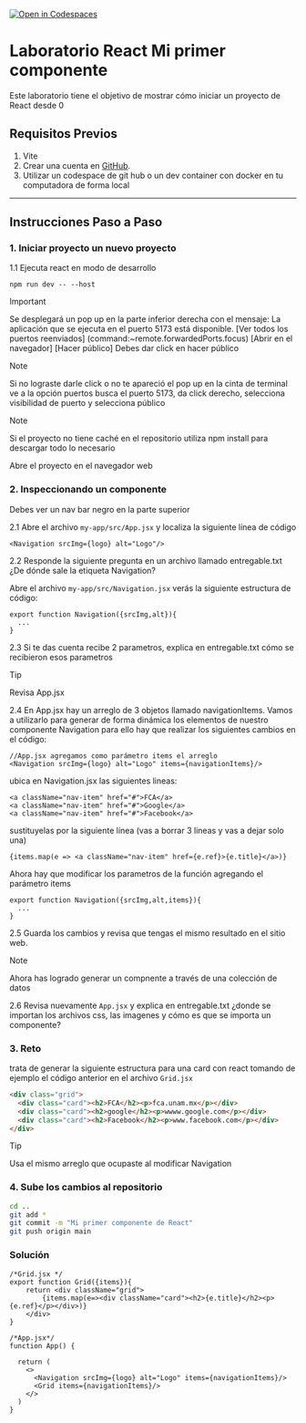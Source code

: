 [![Open in Codespaces](https://classroom.github.com/assets/launch-codespace-2972f46106e565e64193e422d61a12cf1da4916b45550586e14ef0a7c637dd04.svg)](https://classroom.github.com/open-in-codespaces?assignment_repo_id=19261413)
# Laboratorio React Mi primer componente

Este laboratorio tiene el objetivo de mostrar cómo iniciar un proyecto de React desde 0

## Requisitos Previos

1. Vite
2. Crear una cuenta en [GitHub](https://github.com/).
3. Utilizar un codespace de git hub o un dev container con docker en tu computadora de forma local

---

## Instrucciones Paso a Paso

### 1. Iniciar proyecto un nuevo proyecto

1.1 Ejecuta react en modo de desarrollo

```
npm run dev -- --host
```

> [!IMPORTANT]
> Se desplegará un pop up en la parte inferior derecha con el mensaje: La aplicación que se ejecuta en el puerto 5173 está disponible. 
> [Ver todos los puertos reenviados] (command:~remote.forwardedPorts.focus) [Abrir en el navegador] [Hacer público] Debes dar click en hacer público

> [!NOTE]
>Si no lograste darle click o no te apareció el pop up en la cinta de terminal ve a la opción puertos busca el puerto 5173, da click derecho, selecciona visibilidad de puerto y selecciona público

> [!NOTE]
>Si el proyecto no tiene caché en el repositorio utiliza npm install para descargar todo lo necesario

Abre el proyecto en el navegador web

### 2. Inspeccionando un componente

Debes ver un nav bar negro en la parte superior

2.1 Abre el archivo ```my-app/src/App.jsx``` y localiza la siguiente línea de código

```React
<Navigation srcImg={logo} alt="Logo"/>
```
2.2 Responde la siguiente pregunta en un archivo llamado entregable.txt
¿De dónde sale la etiqueta Navigation?

Abre el archivo ```my-app/src/Navigation.jsx``` 
verás la siguiente estructura de código:
```
export function Navigation({srcImg,alt}){
  ...
}
```
2.3 Si te das cuenta recibe 2 parametros, explica en entregable.txt cómo se recibieron esos parametros
> [!TIP]
>Revisa App.jsx

2.4 En App.jsx hay un arreglo de 3 objetos llamado navigationItems. Vamos a utilizarlo para generar de forma dinámica los elementos de nuestro componente Navigation para ello hay que realizar los siguientes cambios en el código:
```React
//App.jsx agregamos como parámetro items el arreglo
<Navigation srcImg={logo} alt="Logo" items={navigationItems}/>
```

ubica en Navigation.jsx las siguientes lineas:
```React
<a className="nav-item" href="#">FCA</a>
<a className="nav-item" href="#">Google</a>
<a className="nav-item" href="#">Facebook</a>
```
sustituyelas por la siguiente línea (vas a borrar 3 lineas y vas a dejar solo una)
```React
{items.map(e => <a className="nav-item" href={e.ref}>{e.title}</a>)}
```
Ahora hay que modificar los parametros de la función agregando el parámetro items

```Reeact
export function Navigation({srcImg,alt,items}){
  ...
}
```
2.5 Guarda los cambios y revisa que tengas el mismo resultado en el sitio web.

> [!NOTE]
> Ahora has logrado generar un compnente a través de una colección de datos

2.6 Revisa nuevamente ```App.jsx``` y explica en entregable.txt ¿donde se importan los archivos css, las imagenes y cómo es que se importa un componente?


### 3. Reto

trata de generar la siguiente estructura para una card con react tomando de ejemplo el código anterior en el archivo ```Grid.jsx```

```HTML
<div class="grid">
  <div class="card"><h2>FCA</h2><p>fca.unam.mx</p></div>
  <div class="card"><h2>google</h2><p>wwww.google.com</p></div>
  <div class="card"><h2>Facebook</h2><p>www.facebook.com</p></div>
</div>
```
> [!TIP]
> Usa el mismo arreglo que ocupaste al modificar Navigation


### 4. Sube los cambios al repositorio
```bash
cd ..
git add *
git commit -m "Mi primer componente de React"
git push origin main
```

### Solución

```React
/*Grid.jsx */
export function Grid({items}){
    return <div className="grid">
        {items.map(e=><div className="card"><h2>{e.title}</h2><p>{e.ref}</p></div>)}       
    </div>
}
```
```React
/*App.jsx*/
function App() {

  return (
    <>
      <Navigation srcImg={logo} alt="Logo" items={navigationItems}/>
      <Grid items={navigationItems}/>
    </>
  )
}
```